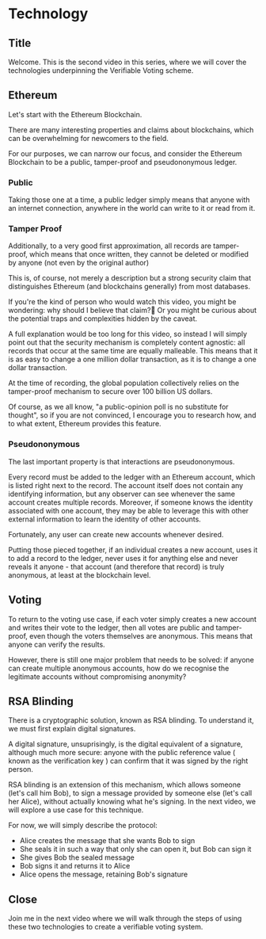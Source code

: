 # Technology

## Title

Welcome. This is the second video in this series, where we will cover the technologies underpinning the Verifiable Voting scheme.

##  Ethereum

Let's start with the Ethereum Blockchain.

There are many interesting properties and claims about blockchains, which can be overwhelming for newcomers to the field.

For our purposes, we can narrow our focus, and consider the Ethereum Blockchain to be a public, tamper-proof and pseudononymous ledger.

### Public

Taking those one at a time, a public ledger simply means that anyone with an internet connection, anywhere in the world can write to it or read from it.

### Tamper Proof

Additionally, to a very good first approximation, all records are tamper-proof, which means that once written, they cannot be deleted or modified by anyone (not even by the original author)

This is, of course, not merely a description but a strong security claim that distinguishes Ethereum (and blockchains generally) from most databases.

If you're the kind of person who would watch this video, you might be wondering: why should I believe that claim? Or you might be curious about the potential traps and complexities hidden by the caveat.

A full explanation would be too long for this video, so instead I will simply point out that the security mechanism is completely content agnostic: all records that occur at the same time are equally malleable. This means that it is as easy to change a one million dollar transaction, as it is to change a one dollar transaction.

At the time of recording, the global population collectively relies on the tamper-proof mechanism to secure over 100 billion US dollars.

Of course, as we all know, "a public-opinion poll is no substitute for thought", so if you are not convinced, I encourage you to research how, and to what extent, Ethereum provides this feature.

### Pseudononymous

The last important property is that interactions are pseudononymous.

Every record must be added to the ledger with an Ethereum account, which is listed right next to the record. The account itself does not contain any identifying information, but any observer can see whenever the same account creates multiple records. Moreover, if someone knows the identity associated with one account, they may be able to leverage this with other external information to learn the identity of other accounts.

Fortunately, any user can create new accounts whenever desired.

Putting those pieced together, if an individual creates a new account, uses it to add a record to the ledger, never uses it for anything else and never reveals it anyone - that account (and therefore that record) is truly anonymous, at least at the blockchain level.

## Voting

To return to the voting use case, if each voter simply creates a new account and writes their vote to the ledger, then all votes are public and tamper-proof, even though the voters themselves are anonymous. This means that anyone can verify the results.

However, there is still one major problem that needs to be solved: if anyone can create multiple anonymous accounts, how do we recognise the legitimate accounts without compromising anonymity?

## RSA Blinding

There is a cryptographic solution, known as RSA blinding. To understand it, we must first explain digital signatures.

A digital signature, unsuprisingly, is the digital equivalent of a signature, although much more secure: anyone with the public reference value ( known as the verification key ) can confirm that it was signed by the right person.

RSA blinding is an extension of this mechanism, which allows someone (let's call him Bob), to sign a message provided by someone else (let's call her Alice), without actually knowing what he's signing. In the next video, we will explore a use case for this technique.

For now, we will simply describe the protocol:
* Alice creates the message that she wants Bob to sign
* She seals it in such a way that only she can open it, but Bob can sign it
* She gives Bob the sealed message
* Bob signs it and returns it to Alice
* Alice opens the message, retaining Bob's signature

## Close

Join me in the next video where we will walk through the steps of using these two technologies to create a verifiable voting system.

